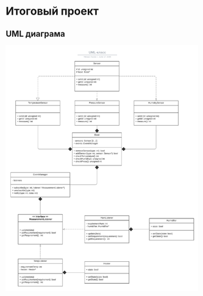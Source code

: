 # Итоговый проект
## UML диаграма
![UML](https://github.com/ykropchik/finalProject/blob/master/UML-%D0%BA%D0%BB%D0%B0%D1%81%D1%81.png)
